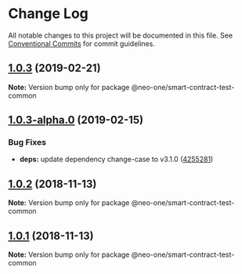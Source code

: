 # Change Log

All notable changes to this project will be documented in this file.
See [Conventional Commits](https://conventionalcommits.org) for commit guidelines.

## [1.0.3](https://github.com/neo-one-suite/neo-one/compare/@neo-one/smart-contract-test-common@1.0.3-alpha.0...@neo-one/smart-contract-test-common@1.0.3) (2019-02-21)

**Note:** Version bump only for package @neo-one/smart-contract-test-common





## [1.0.3-alpha.0](https://github.com/neo-one-suite/neo-one/compare/@neo-one/smart-contract-test-common@1.0.2...@neo-one/smart-contract-test-common@1.0.3-alpha.0) (2019-02-15)


### Bug Fixes

* **deps:** update dependency change-case to v3.1.0 ([4255281](https://github.com/neo-one-suite/neo-one/commit/4255281))





## [1.0.2](https://github.com/neo-one-suite/neo-one/compare/@neo-one/smart-contract-test-common@1.0.1...@neo-one/smart-contract-test-common@1.0.2) (2018-11-13)

**Note:** Version bump only for package @neo-one/smart-contract-test-common





## [1.0.1](https://github.com/neo-one-suite/neo-one/compare/@neo-one/smart-contract-test-common@1.0.0...@neo-one/smart-contract-test-common@1.0.1) (2018-11-13)

**Note:** Version bump only for package @neo-one/smart-contract-test-common
